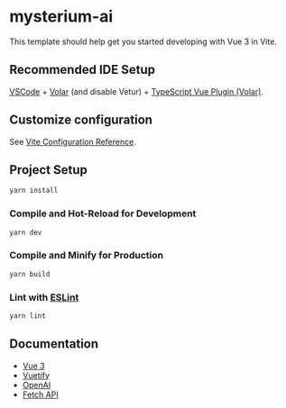 # mysterium-ai

This template should help get you started developing with Vue 3 in Vite.

## Recommended IDE Setup

[VSCode](https://code.visualstudio.com/) + [Volar](https://marketplace.visualstudio.com/items?itemName=Vue.volar) (and disable Vetur) + [TypeScript Vue Plugin (Volar)](https://marketplace.visualstudio.com/items?itemName=Vue.vscode-typescript-vue-plugin).

## Customize configuration

See [Vite Configuration Reference](https://vitejs.dev/config/).

## Project Setup

```sh
yarn install
```

### Compile and Hot-Reload for Development

```sh
yarn dev
```

### Compile and Minify for Production

```sh
yarn build
```

### Lint with [ESLint](https://eslint.org/)

```sh
yarn lint
```

## Documentation
- [Vue 3](https://vuejs.org/guide/introduction.html)
- [Vuetify](https://vuetifyjs.com/en/components/all/)
- [OpenAI](https://platform.openai.com/docs/api-reference/images)
- [Fetch API](https://developer.mozilla.org/en-US/docs/Web/API/Fetch_API/Using_Fetch)